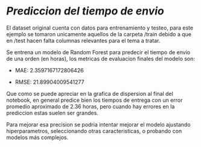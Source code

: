# *Prediccion del tiempo de envio*

El dataset original cuenta con datos para entrenamiento y testeo, para este ejemplo se tomaron unicamente aquellos de la carpeta /train debido a que en /test hacen falta columnas relevantes para el tema a tratar.

Se entrena un modelo de Random Forest para predecir el tiempo de envio de una orden (en horas), los metricas de evaluacion finales del modelo son:

  - MAE: 2.3597167172806426

  - RMSE: 21.89904009541277

Que como se puede apreciar en la grafica de dispersion al final del notebook, en general predice bien los tiempos de entrega con un error promedio aproximado de 2.36 horas, pero cuando hay errores en la prediccion
estas suelen ser grandes.

Para mejorar esa precision se podria intentar mejorar el modelo ajustando hiperparametros, seleccionando otras caracteristicas, o probando con modelos más complejos.
